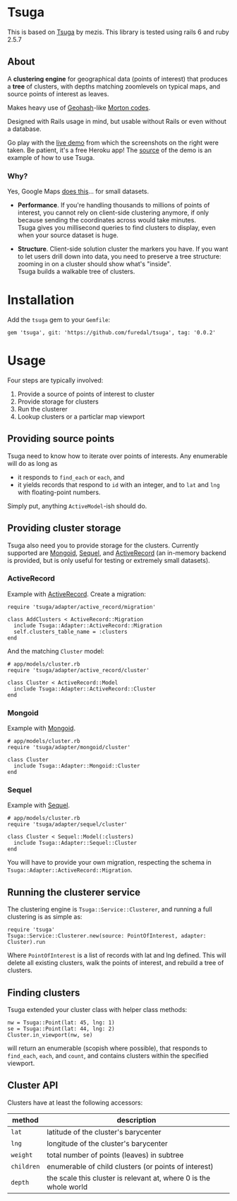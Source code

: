 # Tsuga

This is based on [Tsuga](https://github.com/mezis/tsuga) by mezis.
This library is tested using rails 6 and ruby 2.5.7

## About

A **clustering engine** for geographical data (points of interest) that
produces a **tree** of clusters, with depths matching zoomlevels on typical
maps, and source points of interest as leaves.

Makes heavy use of [Geohash](http://en.wikipedia.org/wiki/Geohash)-like
[Morton codes](http://en.wikipedia.org/wiki/Morton_number_%28number_theory%29).

Designed with Rails usage in mind, but usable without Rails or even without a database.

Go play with the [live demo](http://tsuga-demo.herokuapp.com/) from which
the screenshots on the right were taken. Be patient, it's a free Heroku app!
The [source](http://github.com/mezis/tsuga-demo) of the demo is an example
of how to use Tsuga.

### Why?

Yes, Google Maps [does this](https://code.google.com/p/google-maps-utility-library-v3/wiki/Libraries#Marker_Clusterer_Plus)... for small datasets.

- **Performance**. If you're handling thousands to millions of points of
  interest, you cannot rely on client-side clustering anymore, if only because
  sending the coordinates across would take minutes. <br/>
  Tsuga gives you millisecond queries to find clusters to display, even when your
  source dataset is huge.

- **Structure**. Client-side solution cluster the markers you have. If you
  want to let users drill down into data, you need to preserve a tree
  structure: zooming in on a cluster should show what's "inside". <br/>
  Tsuga builds a walkable tree of clusters.


# Installation

Add the `tsuga` gem to your `Gemfile`:

    gem 'tsuga', git: 'https://github.com/furedal/tsuga', tag: '0.0.2'


# Usage

Four steps are typically involved:

1. Provide a source of points of interest to cluster
2. Provide storage for clusters
3. Run the clusterer
4. Lookup clusters or a particlar map viewport


## Providing source points

Tsuga need to know how to iterate over points of interests.
Any enumerable will do as long as 
- it responds to `find_each` or `each`, and
- it yields records that respond to `id` with an integer, and to `lat` and `lng` with floating-point numbers.

Simply put, anything `ActiveModel`-ish should do.


## Providing cluster storage


Tsuga also need you to provide storage for the clusters. Currently supported
are [Mongoid][mongoid], [Sequel][sequel], and [ActiveRecord][active_record] (an in-memory backend is provided, but is
only useful for testing or extremely small datasets).


### ActiveRecord

Example with [ActiveRecord][active_record]. Create a migration:

    require 'tsuga/adapter/active_record/migration'

    class AddClusters < ActiveRecord::Migration
      include Tsuga::Adapter::ActiveRecord::Migration
      self.clusters_table_name = :clusters
    end

And the matching `Cluster` model:

    # app/models/cluster.rb
    require 'tsuga/adapter/active_record/cluster'

    class Cluster < ActiveRecord::Model
      include Tsuga::Adapter::ActiveRecord::Cluster
    end


### Mongoid

Example with [Mongoid][mongoid].

    # app/models/cluster.rb
    require 'tsuga/adapter/mongoid/cluster'

    class Cluster
      include Tsuga::Adapter::Mongoid::Cluster
    end


### Sequel

Example with [Sequel][sequel].

    # app/models/cluster.rb
    require 'tsuga/adapter/sequel/cluster'

    class Cluster < Sequel::Model(:clusters)
      include Tsuga::Adapter::Sequel::Cluster
    end

You will have to provide your own migration, respecting the schema in
`Tsuga::Adapter::ActiveRecord::Migration`.


## Running the clusterer service

The clustering engine is `Tsuga::Service::Clusterer`, and running a full
clustering is as simple as:

    require 'tsuga'
    Tsuga::Service::Clusterer.new(source: PointOfInterest, adapter: Cluster).run

Where `PointOfInterest` is a list of records with lat and lng defined.
This will delete all existing clusters, walk the points of interest, and
rebuild a tree of clusters.


## Finding clusters

Tsuga extended your cluster class with helper class methods:

    nw = Tsuga::Point(lat: 45, lng: 1)
    se = Tsuga::Point(lat: 44, lng: 2)
    Cluster.in_viewport(nw, se)

will return an enumerable (scopish where possible), that responds to
`find_each`, `each`, and `count`, and contains clusters within the specified
viewport.

## Cluster API

Clusters have at least the following accessors:

| method      | description                            |
|-------------|----------------------------------------|
| `lat`       | latitude of the cluster's barycenter   |
| `lng`       | longitude of the cluster's barycenter  |
| `weight`    | total number of points (leaves) in subtree |
| `children`  | enumerable of child clusters (or points of interest) |
| `depth`     | the scale this cluster is relevant at, where 0 is the whole world |


[mongoid]:       http://mongoid.org/
[sequel]:        http://sequel.rubyforge.org/
[active_record]: http://guides.rubyonrails.org/

